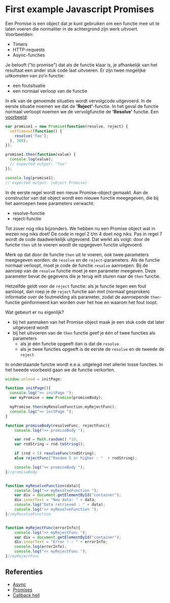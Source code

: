 # First example Javascript Promises

Een Promise is een object dat je kunt gebruiken om een functie mee uit te laten voeren die normaliter in de achtergrond zijn werk uitvoert.
Voorbeelden:
  * Timers 
  * HTTP-requests
  * Async-functies 

Je belooft ("to promise") dat als de functie klaar is, je afhankelijk van het resultaat een ander stuk code laat uitvoeren. 
Er zijn twee mogelijke uitkomsten van zo'n functie:
  * een foutsituatie
  * een normaal verloop van de functie
  
In elk van de genoemde situaties wordt vervolgcode uitgevoerd. In de eerste situatie noemen we dat de **'Reject'**-functie. In het
geval de functie normaal verloopt noemen we de vervolgfunctie de **'Resolve'** functie. 
Een [voorbeeld](https://developer.mozilla.org/en-US/docs/Web/JavaScript/Reference/Global_Objects/Promise):

```javascript
var promise1 = new Promise(function(resolve, reject) {
  setTimeout(function() {
    resolve('foo');
  }, 300);
});

promise1.then(function(value) {
  console.log(value);
  // expected output: "foo"
});

console.log(promise1);
// expected output: [object Promise]

```

In de eerste regel wordt een nieuw Promise-object gemaakt. Aan de constructor van dat object wordt een nieuwe functie 
meegegeven, die bij het aanroepen twee parameters verwacht:
  * resolve-functie
  * reject-functie
  
Tot zover nog niks bijzonders. We hebben nu een Promise object wat in wezen nog niks doet! De code in regel 2 t/m 4 doet nog niks.
Pas in regel 7 wordt de code daadwerkelijk uitgevoerd. Dat werkt als volgt: door de functie `then` uit te voeren wordt de opgegeven
functie uitgevoerd.

Merk op dat door de functie `then` uit te voeren, ook twee parameters meegegeven worden: de `resolve` en de `reject`-parameters.
Als de functie normaal verloopt, moet je code de functie `resolve` aanroepen. Bij de aanroep van de `resolve` functie moet je
een parameter meegeven. Deze parameter bevat de gegevens die je terug wilt sturen naar de `then` functie.

Hetzelfde geldt voor de `reject` functie: als je functie tegen een fout aanloopt, dan roep je de `reject` functie aan met
(normaal gesproken) informatie over de foutmelding als parameter, zodat de aanroepende `then`-functie geinformeerd kan worden
over het hoe en waarom het fout loopt.

Wat gebeurt er nu eigenlijk?
  * bij het aanmaken van het Promise object maak je een stuk code dat later uitgevoerd wordt
  * bij het uitvoeren van de `then` functie geef je één of twee functies als parameters 
    * als je één functie opgeeft dan is dat de `resolve`
    * als je twee functies opgeeft is de eerste de `resolve` en de tweede de `reject`
    
In onderstaande functie wordt e.e.a. uitgelegd met allerlei losse functies. In het tweede voorbeeld gaan we de functie verkorten.

```javascript
window.onload = initPage;

function initPage(){
  console.log(">> initPage ");
  var myPromise = new Promise(promiseBody);

  myPromise.then(myResolveFunction,myRejectFunc);
  console.log("<< initPage ");
}

function promiseBody(resolveFunc, rejectFunc){
    console.log(">> promiseBody ");

    var rnd = Math.random() *10;
    var rndString = rnd.toString();

    if (rnd < 5) resolveFunc(rndString);
    else rejectFunc("Random 5 or higher : "  + rndString);

    console.log("<< promiseBody ");
}//promiseBody


function myResolveFunction(data){
    console.log(">> myResolveFunction ");
    var div = document.getElementById("container");
    div.innerText = "New data: " + data;
    console.log("Data retrieved : " + data);
    console.log(">> myResolveFunction ");
}//myResolveFunction


function myRejectFunc(errorInfo){
    console.log(">> myRejectFunc ");
    var div = document.getElementById("container");
    div.innerText = "Error ! : " + errorInfo;
    console.log(errorInfo);
    console.log("<< myRejectFunc ");
}//myRejectFunc
```
## Referenties
  * [Async](https://developer.mozilla.org/en-US/docs/Web/JavaScript/Reference/Statements/async_function)
  * [Promises](https://developer.mozilla.org/en-US/docs/Web/JavaScript/Reference/Global_Objects/Promise)
  * [Callback hell](http://callbackhell.com/)